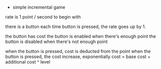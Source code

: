 * simple incremental game

rate is 1 point / second to begin with

there is a button
each time button is pressed, the rate goes up by 1.

the button has cost
the button is enabled when there's enough point
the button is disabled when there's not enough point

when the button is pressed, cost is deducted from the point
when the button is pressed, the cost increase, exponentially
cost = base cost + additional cost ^ level

